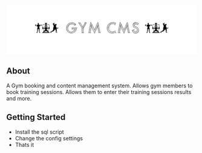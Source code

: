 ![alt text](.github/readme.png "Logo Title Text 1")


## About 

A Gym booking and content management system. Allows gym members to book training sessions. Allows them to enter their training sessions results and more.


## Getting Started

- Install the sql script
- Change the config settings
- Thats it